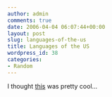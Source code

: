 ```yaml
---
author: admin
comments: true
date: 2006-04-04 06:07:44+00:00
layout: post
slug: languages-of-the-us
title: Languages of the US
wordpress_id: 38
categories:
- Random
---
```


I thought [this](http://www.mla.org/resources/census_main/census_map) was pretty cool...
